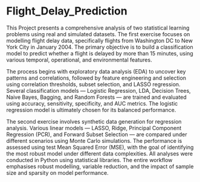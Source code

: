 # Flight_Delay_Prediction
This Project presents a comprehensive analysis of two statistical learning problems using real and simulated datasets. The first exercise focuses on modelling flight delay data, specifically flights from Washington DC to New York City in January 2004. The primary objective is to build a classification model to predict whether a flight is delayed by more than 15 minutes, using various temporal, operational, and environmental features.

The process begins with exploratory data analysis (EDA) to uncover key patterns and correlations, followed by feature engineering and selection using correlation thresholds, subset selection, and LASSO regression. Several classification models — Logistic Regression, LDA, Decision Trees, Naive Bayes, Bagging, and Random Forests — are trained and evaluated using accuracy, sensitivity, specificity, and AUC metrics. The logistic regression model is ultimately chosen for its balanced performance.

The second exercise involves synthetic data generation for regression analysis. Various linear models — LASSO, Ridge, Principal Component Regression (PCR), and Forward Subset Selection — are compared under different scenarios using Monte Carlo simulations. The performance is assessed using test Mean Squared Error (MSE), with the goal of identifying the most robust model under different data complexities. All analyses were conducted in Python using statistical libraries. The entire workflow emphasises robust modelling, variable reduction, and the impact of sample size and sparsity on model performance.
